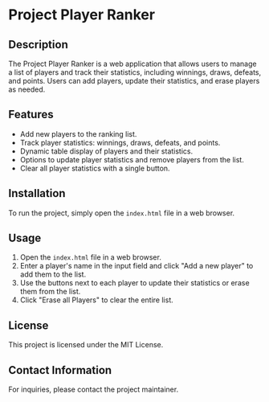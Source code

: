 # Project Player Ranker

## Description
The Project Player Ranker is a web application that allows users to manage a list of players and track their statistics, including winnings, draws, defeats, and points. Users can add players, update their statistics, and erase players as needed.

## Features
- Add new players to the ranking list.
- Track player statistics: winnings, draws, defeats, and points.
- Dynamic table display of players and their statistics.
- Options to update player statistics and remove players from the list.
- Clear all player statistics with a single button.

## Installation
To run the project, simply open the `index.html` file in a web browser.

## Usage
1. Open the `index.html` file in a web browser.
2. Enter a player's name in the input field and click "Add a new player" to add them to the list.
3. Use the buttons next to each player to update their statistics or erase them from the list.
4. Click "Erase all Players" to clear the entire list.

## License
This project is licensed under the MIT License.

## Contact Information
For inquiries, please contact the project maintainer.
